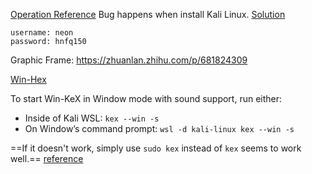[Operation Reference](https://juejin.cn/post/6921700500450574350)
Bug happens when install Kali Linux.
[Solution](https://blog.csdn.net/weixin_43891732/article/details/133672607)
```
username: neon
password: hnfq150
```
Graphic Frame:
https://zhuanlan.zhihu.com/p/681824309

[Win-Hex](https://www.kali.org/docs/wsl/win-kex/)

To start Win-KeX in Window mode with sound support, run either:

- Inside of Kali WSL: `kex --win -s`
- On Window’s command prompt: `wsl -d kali-linux kex --win -s`

==If it doesn't work, simply use `sudo kex` instead of `kex` seems to work well.==
[reference](https://github.com/microsoft/WSL/discussions/6675)
